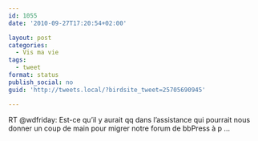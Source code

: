 ```yaml
---
id: 1055
date: '2010-09-27T17:20:54+02:00'

layout: post
categories:
  - Vis ma vie
tags:
  - tweet
format: status
publish_social: no
guid: 'http://tweets.local/?birdsite_tweet=25705690945'

---
```


RT @wdfriday: Est-ce qu’il y aurait qq dans l’assistance qui pourrait nous donner un coup de main pour migrer notre forum de bbPress à p …